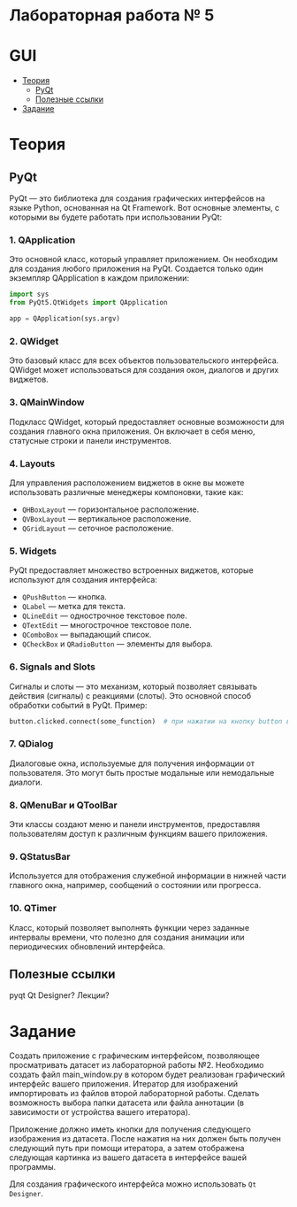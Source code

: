 # Лабораторная работа № 5
# GUI

- [Теория](#теория)
  - [PyQt](#pyqt)
  - [Полезные ссылки](#полезные-ссылки)
- [Задание](#задание)


# Теория

## PyQt

PyQt — это библиотека для создания графических интерфейсов на языке Python, основанная на Qt Framework. 
Вот основные элементы, с которыми вы будете работать при использовании PyQt:

### 1. QApplication
Это основной класс, который управляет приложением. Он необходим для создания любого приложения на PyQt. Создается только один экземпляр QApplication в каждом приложении:

```py
import sys
from PyQt5.QtWidgets import QApplication

app = QApplication(sys.argv)
```

### 2. QWidget
Это базовый класс для всех объектов пользовательского интерфейса. QWidget может использоваться для создания окон, диалогов и других виджетов.

### 3. QMainWindow
Подкласс QWidget, который предоставляет основные возможности для создания главного окна приложения. Он включает в себя меню, статусные строки и панели инструментов.

### 4. Layouts
Для управления расположением виджетов в окне вы можете использовать различные менеджеры компоновки, такие как:
- `QHBoxLayout` — горизонтальное расположение.
- `QVBoxLayout` — вертикальное расположение.
- `QGridLayout` — сеточное расположение.

### 5. Widgets
PyQt предоставляет множество встроенных виджетов, которые используют для создания интерфейса:
- `QPushButton` — кнопка.
- `QLabel` — метка для текста.
- `QLineEdit` — однострочное текстовое поле.
- `QTextEdit` — многострочное текстовое поле.
- `QComboBox` — выпадающий список.
- `QCheckBox` и `QRadioButton` — элементы для выбора.

### 6. Signals and Slots
Сигналы и слоты — это механизм, который позволяет связывать действия (сигналы) с реакциями (слоты). Это основной способ обработки событий в PyQt. Пример:

```py
button.clicked.connect(some_function)  # при нажатии на кнопку button вызывается функция some_function
```

### 7. QDialog
Диалоговые окна, используемые для получения информации от пользователя. Это могут быть простые модальные или немодальные диалоги.

### 8. QMenuBar и QToolBar
Эти классы создают меню и панели инструментов, предоставляя пользователям доступ к различным функциям вашего приложения.

### 9. QStatusBar
Используется для отображения служебной информации в нижней части главного окна, например, сообщений о состоянии или прогресса.

### 10. QTimer
Класс, который позволяет выполнять функции через заданные интервалы времени, что полезно для создания анимации или периодических обновлений интерфейса.

## Полезные ссылки
pyqt
Qt Designer?
Лекции?

# Задание

Создать приложение с графическим интерфейсом, позволяющее просматривать датасет из лабораторной работы №2. Необходимо создать файл main_window.py в котором будет реализован графический интерфейс вашего приложения. Итератор для изображений импортировать из файлов второй лабораторной работы. Сделать возможность выбора папки датасета или файла аннотации (в зависимости от устройства вашего итератора).


Приложение должно иметь кнопки для получения следующего изображения из датасета. После нажатия на них должен быть получен следующий путь при помощи итератора, а затем отображена следующая картинка из вашего датасета в интерфейсе вашей программы. 

Для создания графического интерфейса можно использовать `Qt Designer`.